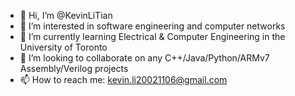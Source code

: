 - 👋 Hi, I’m @KevinLiTian
- 👀 I’m interested in software engineering and computer networks
- 🌱 I’m currently learning Electrical & Computer Engineering in the University of Toronto
- 💞️ I’m looking to collaborate on any C++/Java/Python/ARMv7 Assembly/Verilog projects
- 📫 How to reach me: kevin.li20021106@gmail.com

<!---
KevinLiTian/KevinLiTian is a ✨ special ✨ repository because its `README.md` (this file) appears on your GitHub profile.
You can click the Preview link to take a look at your changes.
--->
